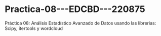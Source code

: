 # Practica-08---EDCBD---220875
Práctica 08: Análisis Estadístico Avanzado de Datos usando las librerias: Scipy, itertools y wordcloud
